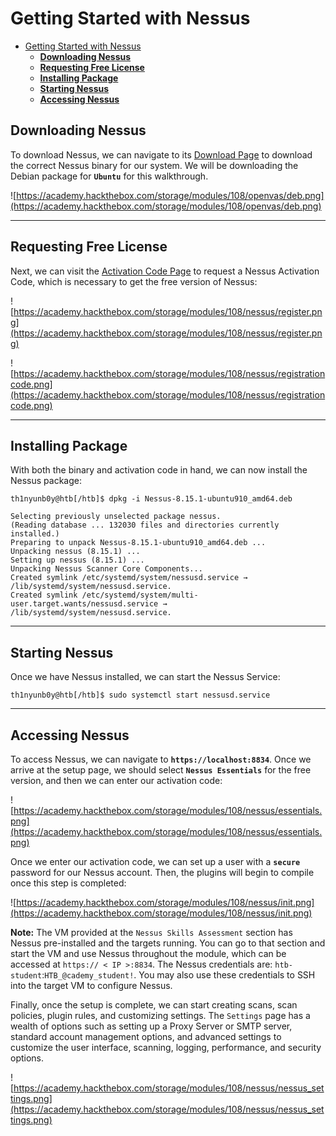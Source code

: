# Getting Started with Nessus
- [Getting Started with Nessus](#getting-started-with-nessus)
  - [**Downloading Nessus**](#downloading-nessus)
  - [**Requesting Free License**](#requesting-free-license)
  - [**Installing Package**](#installing-package)
  - [**Starting Nessus**](#starting-nessus)
  - [**Accessing Nessus**](#accessing-nessus)

## **Downloading Nessus**

To download Nessus, we can navigate to its [Download Page](https://www.tenable.com/downloads/nessus?loginAttempted=true) to download the correct Nessus binary for our system. We will be downloading the Debian package for **`Ubuntu`** for this walkthrough.

![https://academy.hackthebox.com/storage/modules/108/openvas/deb.png](https://academy.hackthebox.com/storage/modules/108/openvas/deb.png)

---

## **Requesting Free License**

Next, we can visit the [Activation Code Page](https://www.tenable.com/products/nessus/activation-code) to request a Nessus Activation Code, which is necessary to get the free version of Nessus:

![https://academy.hackthebox.com/storage/modules/108/nessus/register.png](https://academy.hackthebox.com/storage/modules/108/nessus/register.png)

![https://academy.hackthebox.com/storage/modules/108/nessus/registrationcode.png](https://academy.hackthebox.com/storage/modules/108/nessus/registrationcode.png)

---

## **Installing Package**

With both the binary and activation code in hand, we can now install the Nessus package:

```
th1nyunb0y@htb[/htb]$ dpkg -i Nessus-8.15.1-ubuntu910_amd64.deb

Selecting previously unselected package nessus.
(Reading database ... 132030 files and directories currently installed.)
Preparing to unpack Nessus-8.15.1-ubuntu910_amd64.deb ...
Unpacking nessus (8.15.1) ...
Setting up nessus (8.15.1) ...
Unpacking Nessus Scanner Core Components...
Created symlink /etc/systemd/system/nessusd.service → /lib/systemd/system/nessusd.service.
Created symlink /etc/systemd/system/multi-user.target.wants/nessusd.service → /lib/systemd/system/nessusd.service.

```

---

## **Starting Nessus**

Once we have Nessus installed, we can start the Nessus Service:

```
th1nyunb0y@htb[/htb]$ sudo systemctl start nessusd.service
```

---

## **Accessing Nessus**

To access Nessus, we can navigate to **`https://localhost:8834`**. Once we arrive at the setup page, we should select **`Nessus Essentials`** for the free version, and then we can enter our activation code:

![https://academy.hackthebox.com/storage/modules/108/nessus/essentials.png](https://academy.hackthebox.com/storage/modules/108/nessus/essentials.png)

Once we enter our activation code, we can set up a user with a **`secure`** password for our Nessus account. Then, the plugins will begin to compile once this step is completed:

![https://academy.hackthebox.com/storage/modules/108/nessus/init.png](https://academy.hackthebox.com/storage/modules/108/nessus/init.png)

**Note:** The VM provided at the `Nessus Skills Assessment` section has Nessus pre-installed and the targets running. You can go to that section and start the VM and use Nessus throughout the module, which can be accessed at `https:// < IP >:8834`. The Nessus credentials are: `htb-student`:`HTB_@cademy_student!`. You may also use these credentials to SSH into the target VM to configure Nessus.

Finally, once the setup is complete, we can start creating scans, scan policies, plugin rules, and customizing settings. The `Settings` page has a wealth of options such as setting up a Proxy Server or SMTP server, standard account management options, and advanced settings to customize the user interface, scanning, logging, performance, and security options.

![https://academy.hackthebox.com/storage/modules/108/nessus/nessus_settings.png](https://academy.hackthebox.com/storage/modules/108/nessus/nessus_settings.png)